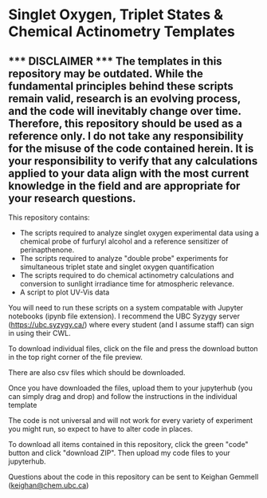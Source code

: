 # Singlet Oxygen, Triplet States & Chemical Actinometry Templates
*** DISCLAIMER *** The templates in this repository may be outdated. While the fundamental principles behind these scripts remain valid, research is an evolving process, and the code will inevitably change over time. Therefore, this repository should be used as a reference only. I do not take any responsibility for the misuse of the code contained herein. It is your responsibility to verify that any calculations applied to your data align with the most current knowledge in the field and are appropriate for your research questions.
--------------------------------------------------------------------------------------------------------------------------------------------------------------------------------------

This repository contains: 
  - The scripts required to analyze singlet oxygen experimental data using a chemical probe of furfuryl alcohol and a reference sensitizer of perinapthenone.
  - The scripts required to analyze "double probe" experiments for simultaneous triplet state and singlet oxygen quantification
  - The scripts required to do chemical actinometry calculations and conversion to sunlight irradiance time for atmospheric relevance.
  - A script to plot UV-Vis data

You will need to run these scripts on a system compatable with Jupyter notebooks (ipynb file extension). I recommend the UBC Syzygy server (https://ubc.syzygy.ca/) where every student (and I assume staff) can sign in using their CWL. 

To download individual files, click on the file and press the download button in the top right corner of the file preview.

There are also csv files which should be downloaded.

Once you have downloaded the files, upload them to your jupyterhub (you can simply drag and drop) and follow the instructions in the individual template

The code is not universal and will not work for every variety of experiment you might run, so expect to have to alter code in places. 

To download all items contained in this repository, click the green "code" button and click "download ZIP". Then upload my code files to your jupyterhub. 

Questions about the code in this repository can be sent to Keighan Gemmell (keighan@chem.ubc.ca)

